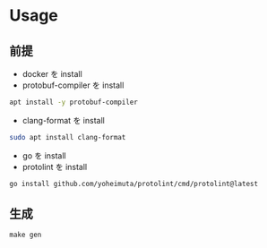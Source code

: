 # Usage

## 前提

- docker を install
- protobuf-compiler を install

```bash
apt install -y protobuf-compiler
```

- clang-format を install

```bash
sudo apt install clang-format
```

- go を install
- protolint を install

```bash
go install github.com/yoheimuta/protolint/cmd/protolint@latest
```

## 生成

`make gen`
